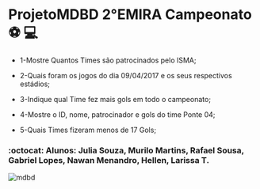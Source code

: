 # ProjetoMDBD 2°EMIRA Campeonato :soccer: :computer:

* 1-Mostre Quantos Times são patrocinados pelo ISMA;

* 2-Quais foram os jogos do dia 09/04/2017 e os seus respectivos estádios;

* 3-Indique qual Time fez mais gols em todo o campeonato;

* 4-Mostre o ID, nome, patrocinador e gols do time Ponte 04;

* 5-Quais Times fizeram menos de 17 Gols;


### :octocat: Alunos: Julia Souza, Murilo Martins, Rafael Sousa, Gabriel Lopes, Nawan Menandro, Hellen, Larissa T.

![mdbd](https://user-images.githubusercontent.com/32688321/31413828-a1a59356-adf1-11e7-8add-cd37d4d5c681.PNG)




